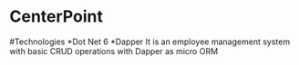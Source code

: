 ﻿# CenterPoint
#Technologies
*Dot Net 6
*Dapper
It is an employee management system with basic CRUD operations
with Dapper as micro ORM
